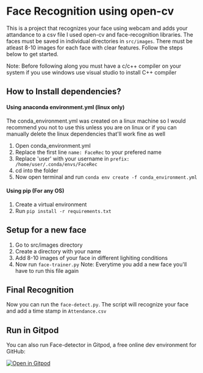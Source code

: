 # Face Recognition using open-cv

This is a project that recognizes your face using webcam and adds your attandance to a csv file
I used open-cv and face-recognition libraries. The faces must be saved in individual directories
in `src/images`. There must be atleast 8-10 images for each face with clear features.
Follow the steps below to get started.

Note: Before following along you must have a c/c++ compiler on your system if you use windows use visual studio to install C++ compiler

## How to Install dependencies?

#### Using anaconda environment.yml (linux only)

The conda_environment.yml was created on a linux machine so I would recommend you not to use this unless you are on linux or if you can manually delete the linux dependencies that'll work fine as well

1. Open conda_environment.yml
2. Replace the first line `name: FaceRec` to your prefered name
3. Replace 'user' with your username in `prefix: /home/user/.conda/envs/FaceRec`
4. cd into the folder
5. Now open terminal and run
`conda env create -f conda_environment.yml`

#### Using pip (For any OS)

1. Create a virtual environment
2. Run `pip install -r requirements.txt`

## Setup for a new face

1. Go to src/images directory
2. Create a directory with your name
3. Add 8-10 images of your face in different lighiting conditions
4. Now run `face-trainer.py`
Note: Everytime you add a new face you'll have to run this file again

## Final Recognition

Now you can run the `face-detect.py`. The script will recognize your face and add a time stamp
in `Attendance.csv`

## Run in Gitpod

You can also run Face-detector in Gitpod, a free online dev environment for GitHub:

[![Open in Gitpod](https://gitpod.io/button/open-in-gitpod.svg)](https://gitpod.io/#https://github.com/smokedpirate/Face-recognition/blob/master/src/face-detect.py)
